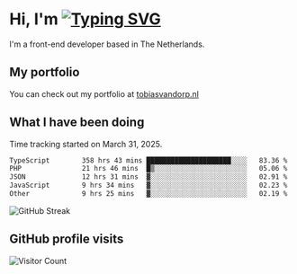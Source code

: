 # Hi, I'm [![Typing SVG](https://readme-typing-svg.demolab.com?font=Fira+Code&pause=1000&width=435&lines=tobiasvdorp)](https://git.io/typing-svg)

I'm a front-end developer based in The Netherlands.

## My portfolio

You can check out my portfolio at [tobiasvandorp.nl](https://www.tobiasvandorp.nl/)

## What I have been doing

Time tracking started on March 31, 2025.

<!--START_SECTION:waka-->

```txt
TypeScript        358 hrs 43 mins █████████████████████░░░░   83.36 %
PHP               21 hrs 46 mins  █▒░░░░░░░░░░░░░░░░░░░░░░░   05.06 %
JSON              12 hrs 31 mins  ▓░░░░░░░░░░░░░░░░░░░░░░░░   02.91 %
JavaScript        9 hrs 34 mins   ▓░░░░░░░░░░░░░░░░░░░░░░░░   02.23 %
Other             9 hrs 25 mins   ▓░░░░░░░░░░░░░░░░░░░░░░░░   02.19 %
```

<!--END_SECTION:waka-->

![GitHub Streak](https://streak-stats.demolab.com?user=tobiasvdorp&theme=dark&hide_border=true&mode=weekly&background=36%2C6400A6%2C000000)

## GitHub profile visits

![Visitor Count](https://profile-counter.glitch.me/tobiasvdorp/count.svg)
